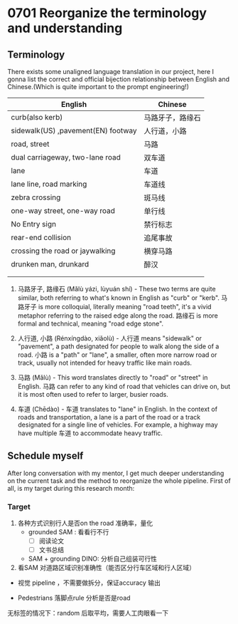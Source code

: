 # 0701 Reorganize the terminology and understanding

## Terminology

There exists some unaligned language translation in our project, here I gonna list the correct and official bijection relationship between English and Chinese.(Which is quite important to the prompt engineering!)

| English                            | Chinese          |
| ---------------------------------- | ---------------- |
| curb(also kerb)                    | 马路牙子，路缘石 |
| sidewalk(US) ,pavement(EN) footway | 人行道，小路     |
| road, street                       | 马路             |
| dual carriageway, two-lane road    | 双车道           |
| lane                               | 车道             |
| lane line, road marking            | 车道线           |
| zebra crossing                     | 斑马线           |
| one-way street, one-way road       | 单行线           |
| No Entry sign                      | 禁行标志         |
| rear-end collision                 | 追尾事故         |
| crossing the road or jaywalking    | 横穿马路         |
| drunken man, drunkard              | 醉汉             |
|                                    |                  |
|                                    |                  |



1. 马路牙子, 路缘石 (Mǎlù yázi, lùyuán shí) - These two terms are quite similar, both referring to what's known in English as "curb" or "kerb". 马路牙子 is more colloquial, literally meaning "road teeth", it's a vivid metaphor referring to the raised edge along the road. 路缘石 is more formal and technical, meaning "road edge stone".

2. 人行道, 小路 (Rénxíngdào, xiǎolù) - 人行道 means "sidewalk" or "pavement", a path designated for people to walk along the side of a road. 小路 is a "path" or "lane", a smaller, often more narrow road or track, usually not intended for heavy traffic like main roads.

3. 马路 (Mǎlù) - This word translates directly to "road" or "street" in English. 马路 can refer to any kind of road that vehicles can drive on, but it is most often used to refer to larger, busier roads.

4. 车道 (Chēdào) - 车道 translates to "lane" in English. In the context of roads and transportation, a lane is a part of the road or a track designated for a single line of vehicles. For example, a highway may have multiple 车道 to accommodate heavy traffic.



## Schedule myself

After long conversation with my mentor, I get much deeper understanding on the current task and the method to reorganize the whole pipeline. First of all, is my target during this research month:

### Target

1. 各种方式识别行人是否on the road 准确率，量化
   - grounded SAM : 看看行不行
     - [ ] 阅读论文
     - [ ] 文书总结
   - SAM + grounding DINO: 分析自己组装可行性
2. 看SAM 对道路区域识别准确性（能否区分行车区域和行人区域）

- 视觉 pipeline ，不需要做拆分，保证accuracy 输出

- Pedestrians 落脚点rule 分析是否是road



无标签的情况下：random 后取平均，需要人工肉眼看一下
